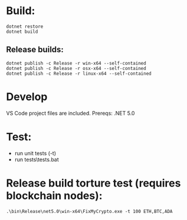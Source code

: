# Build:

    dotnet restore
    dotnet build

## Release builds:

    dotnet publish -c Release -r win-x64 --self-contained
    dotnet publish -c Release -r osx-x64 --self-contained
    dotnet publish -c Release -r linux-x64 --self-contained

# Develop

VS Code project files are included. Prereqs: .NET 5.0

# Test:

* run unit tests (-t)
* run tests\tests.bat

# Release build torture test (requires blockchain nodes):

    .\bin\Release\net5.0\win-x64\FixMyCrypto.exe -t 100 ETH,BTC,ADA
